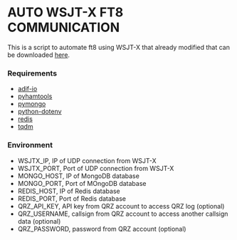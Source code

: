 # AUTO WSJT-X FT8 COMMUNICATION

This is a script to automate ft8 using WSJT-X that already modified that can be downloaded [here](https://bit.ly/WSJTX-Fahadh).

### Requirements
* [adif-io](https://pypi.org/project/adif-io/)
* [pyhamtools](https://pypi.org/project/pyhamtools/)
* [pymongo](https://pypi.org/project/pymongo/)
* [python-dotenv](https://pypi.org/project/python-dotenv/)
* [redis](https://pypi.org/project/redis/)
* [tqdm](https://tqdm.github.io/)

### Environment
* WSJTX_IP, IP of UDP connection from WSJT-X
* WSJTX_PORT, Port of UDP connection from WSJT-X
* MONGO_HOST, IP of MongoDB database
* MONGO_PORT, Port of MOngoDB database
* REDIS_HOST, IP of Redis database
* REDIS_PORT, Port of Redis database
* QRZ_API_KEY, API key from QRZ account to access QRZ log (optional)
* QRZ_USERNAME, callsign from QRZ account to access another callsign data (optional)
* QRZ_PASSWORD, password from QRZ account (optional)